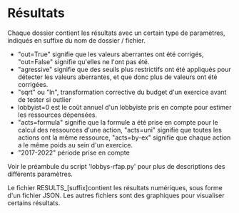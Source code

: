 # Résultats

Chaque dossier contient les résultats avec un certain type de paramètres, indiqués en suffixe du nom de dossier / fichier. 
 - "out=True" signifie que les valeurs aberrantes ont été corrigés, "out=False" signifie qu'elles ne l'ont pas été.
 - "agressive" signifie que des seuils plus restrictifs ont été appliqués pour détecter les valeurs aberrantes, et que donc plus de valeurs ont été corrigées.
 - "sqrt" ou "ln", transformation corrective du budget d'un exercice avant de tester si outlier
 - lobbyist=0 est le coût annuel d'un lobbyiste pris en compte pour estimer les ressources dépensées.
 - "acts=formula" signifie que la formule a été prise en compte pour le calcul des ressources d'une action, "acts=uni" signifie que toutes les actions ont la même ressource, "acts=by-ex" signifie que chaque action a le même poids au sein d'un exercice.
 -  "2017-2022" période prise en compte

Voir le préambule du script 'lobbys-rfap.py' pour plus de descriptions des différents paramètres.

Le fichier RESULTS_[suffix]contient les résultats numériques, sous forme d'un fichier JSON. Les autres fichiers sont des graphiques pour visualiser certains résultats. 
